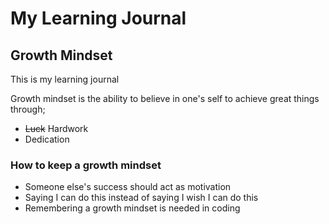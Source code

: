 # My Learning Journal

## Growth Mindset 

This is my learning journal

 Growth mindset is the ability to believe in one's self to achieve great things through;
* ~~Luck~~ Hardwork 
* Dedication



### How to keep a growth mindset 
-  Someone else's success should act as motivation
-  Saying I can do this instead of saying I wish I can do this
- Remembering a growth mindset is needed in coding




